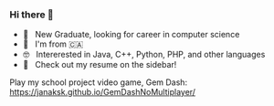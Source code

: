 ### Hi there 👋

- 🎯  &nbsp; New Graduate, looking for career in computer science
- 🔭  &nbsp; I'm from 🇨🇦
- 🤓  &nbsp; Intererested in Java, C++, Python, PHP, and other languages
- 💬 &nbsp; Check out my resume on the sidebar!

Play my school project video game, Gem Dash: https://janaksk.github.io/GemDashNoMultiplayer/

<!--
**janaksk/janaksk** is a ✨ _special_ ✨ repository because its `README.md` (this file) appears on your GitHub profile.

Here are some ideas to get you started:

- 🔭 I’m currently working on ...
- 🌱 I’m currently learning ...
- 👯 I’m looking to collaborate on ...
- 🤔 I’m looking for help with ...
- 💬 Ask me about ...
- 📫 How to reach me: ...
- 😄 Pronouns: ...
- ⚡ Fun fact: ...
-->
